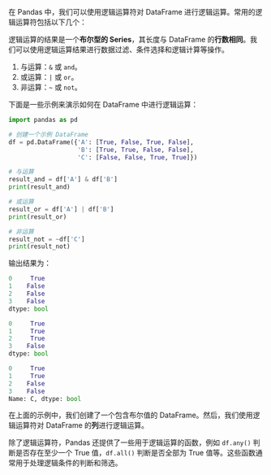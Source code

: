 在 Pandas 中，我们可以使用逻辑运算符对 DataFrame 进行逻辑运算。常用的逻辑运算符包括以下几个：

逻辑运算的结果是一个**布尔型的 Series**，其长度与 DataFrame 的**行数相同**。我们可以使用逻辑运算结果进行数据过滤、条件选择和逻辑计算等操作。

1. 与运算：`&` 或 `and`。
2. 或运算：`|` 或 `or`。
3. 非运算：`~` 或 `not`。

下面是一些示例来演示如何在 DataFrame 中进行逻辑运算：

```python
import pandas as pd

# 创建一个示例 DataFrame
df = pd.DataFrame({'A': [True, False, True, False],
                   'B': [True, True, False, False],
                   'C': [False, False, True, True]})

# 与运算
result_and = df['A'] & df['B']
print(result_and)

# 或运算
result_or = df['A'] | df['B']
print(result_or)

# 非运算
result_not = ~df['C']
print(result_not)
```

输出结果为：

```python
0     True
1    False
2    False
3    False
dtype: bool

0     True
1     True
2     True
3    False
dtype: bool

0     True
1     True
2    False
3    False
Name: C, dtype: bool
```

在上面的示例中，我们创建了一个包含布尔值的 DataFrame。然后，我们使用逻辑运算符对 DataFrame 的**列**进行逻辑运算。

除了逻辑运算符，Pandas 还提供了一些用于逻辑运算的函数，例如 `df.any()` 判断是否存在至少一个 True 值，`df.all()` 判断是否全部为 True 值等。这些函数通常用于处理逻辑条件的判断和筛选。